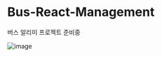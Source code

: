 # Bus-React-Management

버스 알리미 프로젝트 준비중

![image](https://user-images.githubusercontent.com/59923602/156166324-15929d94-0319-414e-bff8-7190383fdeba.png)
